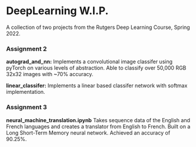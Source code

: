 # DeepLearning W.I.P.
A collection of two projects from the Rutgers Deep Learning Course, Spring 2022. 
### Assignment 2

**autograd_and_nn:** Implements a convolutional image classifer using pyTorch on various levels of abstraction. Able to classify over 50,000 RGB 32x32 images with ~70% accuracy. 

**linear_classifer:** Implements a linear based classifer network with softmax implementation.

### Assignment 3

**neural_machine_translation.ipynb** Takes sequence data of the English and French languages and creates a translator from English to French. Built on a Long Short-Term Memory neural network. Achieved an accuracy of 90.25%.
